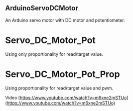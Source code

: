 ## ArduinoServoDCMotor
An Arduino servo motor with DC motor and potentiometer.

# Servo_DC_Motor_Pot
Using only proportionality for read/target value.

# Servo_DC_Motor_Pot_Prop
Using proportionality for read/target value and pwm.

Video [https://www.youtube.com/watch?v=m6xne2mSTUo](https://www.youtube.com/watch?v=m6xne2mSTUo)
